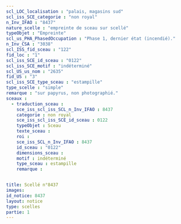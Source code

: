 ```yaml
---
scl_LOC_localisation : "palais, magasins sud"
scl_iss_SCE_categorie : "non royal"
n_Inv_IFAO : "8437"
nature_scelle : "empreinte de sceau sur scellé"
typeObjet : "Empreinte"
scl_us_PHA_PhasedOccupation : "Phase 1, dernier état (incendié)."
n_Inv_CSA : "3038"
scl_ISS_fid_sceau : "122"
fid_loc : "1"
scl_iss_SCE_id_sceau : "0122"
scl_iss_SCE_motif : "indéterminé"
scl_US_us_nom : "2635"
fid_US : "3"
scl_iss_SCE_type_sceau : "estampille"
type_scelle : "simple"
remarque : "sur papyrus, non photographié."
sceaux :
  - traduction_sceau : 
    sce_iss_scl_iss_SCL_n_Inv_IFAO : 8437
    categorie : non royal
    sce_iss_scl_iss_SCE_id_sceau : 0122
    typeObjet : Sceau
    texte_sceau : 
    roi : 
    sce_iss_SCL_n_Inv_IFAO : 8437
    id_sceau : "0122"
    dimensions_sceau : 
    motif : indéterminé
    type_sceau : estampille
    remarque : 


title: Scellé n°8437
images: 
id_notice: 8437
layout: notice
type: scelles
partie: 1
---
```

